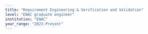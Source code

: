 ```yaml
---
title: "Requirement Engineering & Verification and Validation"
level: "ENAC graduate engineer"
institution: "ENAC"
year_range: "2023-Present"
---
```

